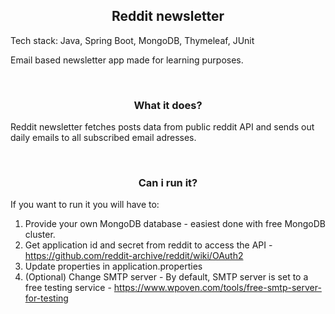 
<h2 align="center">
	Reddit newsletter
 </h2>
 <p>
 Tech stack: Java, Spring Boot, MongoDB, Thymeleaf, JUnit
</p>
 <p>
 Email based newsletter app made for learning purposes.
 </p>
<br>
<h3 align="center">
What it does?
</h3>
<p>
Reddit newsletter fetches posts data from public reddit API and sends out daily emails to all subscribed email adresses.
</p>
<br>
<h3 align="center">
Can i run it?
</h3>
<p>
If you want to run it you will have to:

1. Provide your own MongoDB database - easiest done with free MongoDB cluster.
2. Get application id and secret from reddit to access the API - https://github.com/reddit-archive/reddit/wiki/OAuth2
3. Update properties in application.properties
4. (Optional) Change SMTP server - By default, SMTP server is set to a free testing service - https://www.wpoven.com/tools/free-smtp-server-for-testing
</p>

